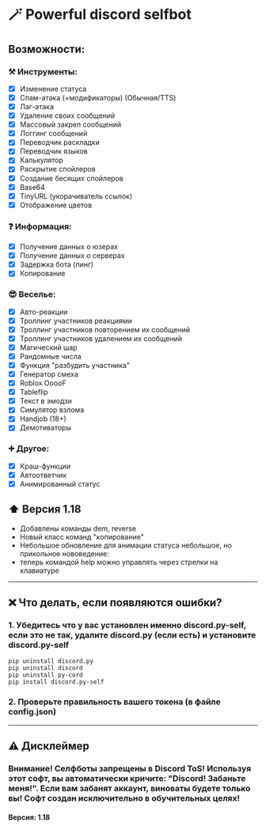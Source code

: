 # 🪄 Powerful discord selfbot
## Возможности:
### ⚒️ Инструменты:
- [x] Изменение статуса
- [x] Спам-атака (+модификаторы) (Обычная/TTS)
- [x] Лаг-атака
- [x] Удаление своих сообщений
- [x] Массовый закреп сообщений
- [x] Логгинг сообщений
- [x] Переводчик раскладки
- [x] Переводчик языков
- [x] Калькулятор
- [x] Раскрытие спойлеров
- [x] Создание бесящих спойлеров
- [x] Base64
- [x] TinyURL (укорачиватель ссылок)
- [x] Отображение цветов
### ❓ Информация:
- [x] Получение данных о юзерах
- [x] Получение данных о серверах
- [x] Задержка бота (пинг)
- [x] Копирование
### 😎 Веселье:
- [x] Авто-реакции
- [x] Троллинг участников реакциями
- [x] Троллинг участников повторением их сообщений
- [x] Троллинг участников удалением их сообщений
- [x] Магический шар
- [x] Рандомные числа
- [x] Функция "разбудить участника"
- [x] Генератор смеха
- [x] Roblox OoooF
- [x] Tableflip
- [x] Текст в эмодзи
- [x] Симулятор взлома
- [x] Handjob (18+)
- [x] Демотиваторы
### ➕ Другое:
- [x] Краш-функции
- [x] Автоответчик
- [x] Анимированный статус
## ⬆️ Версия 1.18
- Добавлены команды dem, reverse
- Новый класс команд "копирование"
- Небольшое обновление для анимации статуса
небольшое, но прикольное нововедение:
- теперь командой help можно управлять через стрелки на клавиатуре
---
## ❌ Что делать, если появляются ошибки?
### 1. Убедитесь что у вас установлен именно discord.py-self, если это не так, удалите discord.py (если есть) и установите discord.py-self
```
pip uninstall discord.py
pip uninstall discord
pip uninstall py-cord
pip install discord.py-self
```
### 2. Проверьте правильность вашего токена (в файле config.json)
---
## ⚠️ Дисклеймер
### Внимание! Селфботы запрещены в Discord ToS! Используя этот софт, вы автоматически кричите: "Discord! Забаньте меня!". Если вам забанят аккаунт, виноваты будете только вы! Софт создан исключительно в обучительных целях!
#### Версия: 1.18